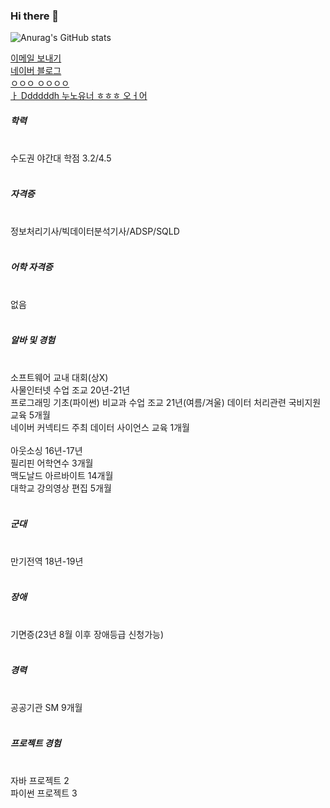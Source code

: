 ### Hi there 👋

<!-- 깃허브 상태 표시 -->
![Anurag's GitHub stats](https://github-readme-stats.vercel.app/api?username=Grokeen&show_icons=true&theme=radical)




<div>
  <a href="mailto:ygreen0516@gmail.com">
  이메일 보내기
  </a>
</div>

<div>
  <a href="https://blog.naver.com/ygreen0516" font-size="40px">
    네이버 블로그
  </a>
</div>

<div>
  <a href="">
    ㅇㅇㅇ ㅇㅇㅇㅇ
  </a>
</div>

<div>
  <a href="">ㅏ
Ddddddh 누노유너 ㅎㅎㅎ 오ㅓ어
  </a>
</div>

<div>
  <h5>학력</h5><br>
  수도권 야간대 학점 3.2/4.5 <br>
  <br>

  <h5>자격증</h5> <br>
  정보처리기사/빅데이터분석기사/ADSP/SQLD <br>
  <br>

  <h5>어학 자격증</h5><br>
  없음<br>
  <br>

  <h5>알바 및 경험</h5><br>
  소프트웨어 교내 대회(상X) <br>
  사물인터넷 수업 조교 20년-21년 <br>
  프로그래밍 기초(파이썬) 비교과 수업 조교 21년(여름/겨울)
  데이터 처리관련 국비지원 교육 5개월 <br>
  네이버 커넥티드 주최 데이터 사이언스 교육 1개월 <br>
  <br>
  아웃소싱 16년-17년 <br>
  필리핀 어학연수 3개월<br>
  맥도날드 아르바이트 14개월<br>
  대학교 강의영상 편집 5개월 <br>
  
  <br>
  <h5>군대</h5><br>
  만기전역 18년-19년  <br>
  <br>

  <h5>장애</h5><br>
  기면증(23년 8월 이후 장애등급 신청가능)<br>
  <br>

  <h5>경력</h5> <br>
  공공기관 SM 9개월 <br>
  <br>

  <h5>프로젝트 경험</h5><br>
  자바 프로젝트 2<br>
  파이썬 프로젝트 3<br>

</div>

<!--
**Grokeen/Grokeen** is a ✨ _special_ ✨ repository because its `README.md` (this file) appears on your GitHub profile.

Here are some ideas to get you started:

- 🔭 I’m currently working on ...
- 🌱 I’m currently learning ...
- 👯 I’m looking to collaborate on ...
- 🤔 I’m looking for help with ...
- 💬 Ask me about ...
- 📫 How to reach me: ...
- 😄 Pronouns: ...
- ⚡ Fun fact: ...
-->
